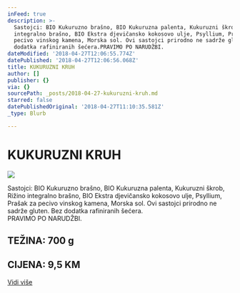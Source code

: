 ```yaml
---
inFeed: true
description: >-
  Sastojci: BIO Kukuruzno brašno, BIO Kukuruzna palenta, Kukuruzni škrob, Rižino
  integralno brašno, BIO Ekstra djevičansko kokosovo ulje, Psyllium, Prašak za
  pecivo vinskog kamena, Morska sol. Ovi sastojci prirodno ne sadrže gluten. Bez
  dodatka rafiniranih šećera.PRAVIMO PO NARUDŽBI.
dateModified: '2018-04-27T12:06:55.774Z'
datePublished: '2018-04-27T12:06:56.068Z'
title: KUKURUZNI KRUH
author: []
publisher: {}
via: {}
sourcePath: _posts/2018-04-27-kukuruzni-kruh.md
starred: false
datePublishedOriginal: '2018-04-27T11:10:35.581Z'
_type: Blurb

---
```

# KUKURUZNI KRUH
![](https://the-grid-user-content.s3-us-west-2.amazonaws.com/73cd7a06-5815-4333-b383-dce830d0d0d1.jpg)

Sastojci: BIO Kukuruzno brašno, BIO Kukuruzna palenta, Kukuruzni škrob, Rižino integralno brašno, BIO Ekstra djevičansko kokosovo ulje, Psyllium, Prašak za pecivo vinskog kamena, Morska sol. Ovi sastojci prirodno ne sadrže gluten. Bez dodatka rafiniranih šećera.  
PRAVIMO PO NARUDŽBI.

## TEŽINA: 700 g

## CIJENA: 9,5 KM
[Vidi više][0]

[0]: https://www.facebook.com/greenday.kolaci.peciva/posts/237241843683217